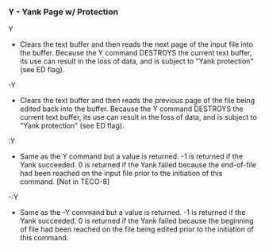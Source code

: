 ### Y - Yank Page w/ Protection

Y
- Clears the text buffer and then reads the next page of the input
file into the buffer. Because the Y command DESTROYS the
current text buffer, its use can result in the loss of data, and is
subject to "Yank protection" (see ED flag).

-Y
- Clears the text buffer and then reads the previous page of the
file being edited back into the buffer. Because the Y command
DESTROYS the current text buffer, its use can result in the
loss of data, and is subject to "Yank protection" (see ED flag).

:Y
- Same as the Y command but a value is returned. -1 is returned
if the Yank succeeded. 0 is returned if the Yank failed because
the end-of-file had been reached on the input file prior to the
initiation of this command. [Not in TECO-8]

-:Y
- Same as the -Y command but a value is returned. -1 is
returned if the Yank succeeded. 0 is returned if the Yank
failed because the beginning of file had been reached on the file
being edited prior to the initiation of this command.
